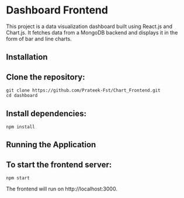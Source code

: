 # Dashboard Frontend

This project is a data visualization dashboard built using React.js and Chart.js. It fetches data from a MongoDB backend and displays it in the form of bar and line charts.

## Installation

## Clone the repository:
```
git clone https://github.com/Prateek-Fst/Chart_Frontend.git
cd dashboard
```
## Install dependencies:

```
npm install
```
## Running the Application

## To start the frontend server:
```
npm start
```
The frontend will run on http://localhost:3000.
